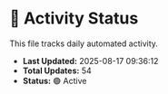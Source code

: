 # 🤖 Activity Status

This file tracks daily automated activity.

- **Last Updated:** 2025-08-17 09:36:12
- **Total Updates:** 54
- **Status:** 🟢 Active
